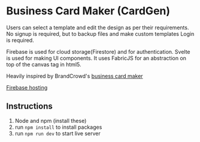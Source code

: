# Business Card Maker (CardGen)
Users can select a template and edit the design as per their requirements.
No signup is required, but to backup files and make custom templates Login is required.

Firebase is used for cloud storage(Firestore) and for authentication.
Svelte is used for making UI components.
It uses FabricJS for an abstraction on top of the canvas tag in html5.

Heavily inspired by BrandCrowd's [business card maker](https://www.brandcrowd.com/business-card-maker)

[Firebase hosting](https://card-gen-8fe01.web.app/)

## Instructions

1. Node and npm (install these)
2. run `npm install` to install packages
3. run `npm run dev` to start live server
